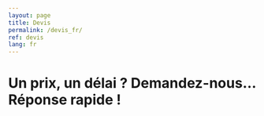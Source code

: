 ```yaml
---
layout: page
title: Devis
permalink: /devis_fr/
ref: devis
lang: fr
---
```


# Un prix, un délai ? Demandez-nous... Réponse rapide !
